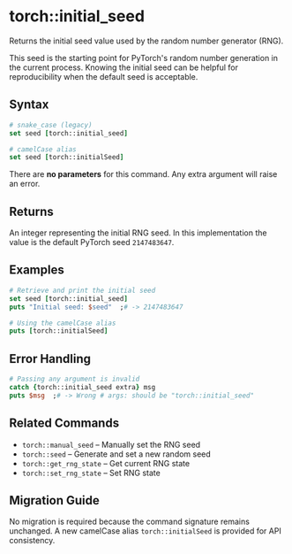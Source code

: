 # torch::initial_seed

Returns the initial seed value used by the random number generator (RNG).

This seed is the starting point for PyTorch's random number generation in the current process.  Knowing the initial seed can be helpful for reproducibility when the default seed is acceptable.

## Syntax

```tcl
# snake_case (legacy)
set seed [torch::initial_seed]

# camelCase alias
set seed [torch::initialSeed]
```

There are **no parameters** for this command.  Any extra argument will raise an error.

## Returns

An integer representing the initial RNG seed.  In this implementation the value is the default PyTorch seed `2147483647`.

## Examples

```tcl
# Retrieve and print the initial seed
set seed [torch::initial_seed]
puts "Initial seed: $seed"  ;# -> 2147483647

# Using the camelCase alias
puts [torch::initialSeed]
```

## Error Handling

```tcl
# Passing any argument is invalid
catch {torch::initial_seed extra} msg
puts $msg  ;# -> Wrong # args: should be "torch::initial_seed"
```

## Related Commands

- `torch::manual_seed` – Manually set the RNG seed
- `torch::seed` – Generate and set a new random seed
- `torch::get_rng_state` – Get current RNG state
- `torch::set_rng_state` – Set RNG state

## Migration Guide

No migration is required because the command signature remains unchanged.  A new camelCase alias `torch::initialSeed` is provided for API consistency. 
